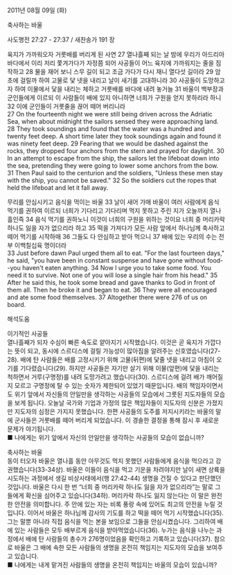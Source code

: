 2011년 08월 09일 (화)

축사하는 바울



사도행전 27:27 - 27:37 / 새찬송가 191 장


육지가 가까워오자 거룻배를 버리게 된 사연 
27 열나흘째 되는 날 밤에 우리가 아드리아 바다에서 이리 저리 쫓겨가다가 자정쯤 되어 사공들이 어느 육지에 가까워지는 줄을 짐작하고 28 물을 재어 보니 스무 길이 되고 조금 가다가 다시 재니 열다섯 길이라 29 암초에 걸릴까 하여 고물로 닻 넷을 내리고 날이 새기를 고대하니라 30 사공들이 도망하고자 하여 이물에서 닻을 내리는 체하고 거룻배를 바다에 내려 놓거늘 31 바울이 백부장과 군인들에게 이르되 이 사람들이 배에 있지 아니하면 너희가 구원을 얻지 못하리라 하니 32 이에 군인들이 거룻줄을 끊어 떼어 버리니라   
27 On the fourteenth night we were still being driven across the Adriatic Sea, when about midnight the sailors sensed they were approaching land. 28 They took soundings and found that the water was a hundred and twenty feet deep. A short time later they took soundings again and found it was ninety feet deep. 29 Fearing that we would be dashed against the rocks, they dropped four anchors from the stern and prayed for daylight. 30 In an attempt to escape from the ship, the sailors let the lifeboat down into the sea, pretending they were going to lower some anchors from the bow. 31 Then Paul said to the centurion and the soldiers, "Unless these men stay with the ship, you cannot be saved." 32 So the soldiers cut the ropes that held the lifeboat and let it fall away. 

무리를 안심시키고 음식을 먹이는 바울
33 날이 새어 가매 바울이 여러 사람에게 음식 먹기를 권하여 이르되 너희가 기다리고 기다리며 먹지 못하고 주린 지가 오늘까지 열나흘인즉 34 음식 먹기를 권하노니 이것이 너희의 구원을 위하는 것이요 너희 중 머리카락 하나도 잃을 자가 없으리라 하고 35 떡을 가져다가 모든 사람 앞에서 하나님께 축사하고 떼어 먹기를 시작하매 36 그들도 다 안심하고 받아 먹으니 37 배에 있는 우리의 수는 전부 이백칠십육 명이더라   
33 Just before dawn Paul urged them all to eat. "For the last fourteen days," he said, "you have been in constant suspense and have gone without food--you haven't eaten anything. 34 Now I urge you to take some food. You need it to survive. Not one of you will lose a single hair from his head." 35 After he said this, he took some bread and gave thanks to God in front of them all. Then he broke it and began to eat. 36 They were all encouraged and ate some food themselves. 37 Altogether there were 276 of us on board.

해석도움





이기적인 사공들  
열나흘째가 되자 수심이 빠른 속도로 얕아지기 시작했습니다. 이것은 곧 육지가 가깝다는 뜻이 되고, 동시에 스르디스에 걸릴 가능성이 많아짐을 알려주는 신호였습니다(27-28). 배에 탄 사람들은 배를 고정시키기 위해 고물(뒤편)에 닻줄 넷을 내리고 아침이 오기를 기다렸습니다(29). 하지만 사공들은 자기만 살기 위해 이물(앞편)에 닻을 내리는 척하면서 거루(구명정)를 내려 도망가려고 했습니다(30). 스르디스에 걸려 배가 깨어질지 모르고 구명정에 탈 수 있는 숫자가 제한되어 있었기 때문입니다. 배의 책임자이면서도 위기 앞에서 자신들의 안일만을 생각하는 사공들의 모습에서 그릇된 지도자들의 모습을 보게 됩니다. 오늘날 국가와 기업과 가정의 많은 책임자들이 지도자의 신분은 가졌지만 지도자의 심정은 가지지 못했습니다. 한편 사공들의 도주를 저지시키라는 바울의 말에 군사들은 거룻배를 떼어 버리게 되었습니다. 이 경솔한 결정을 통해 잠시 후 새로운 문제가 야기됩니다.  
■ 나에게는 위기 앞에서 자신의 안일만을 생각하는 사공들의 모습이 없습니까? 

축사하는 바울  
동이 터오자 바울은 열나흘 동안 아무것도 먹지 못했던 사람들에게 음식을 먹으라고 강권했습니다(33-34상). 바울은 이들이 음식을 먹고 기운을 차려야지만 날이 새면 상륙을 시도하는 과정에서 생길 비상사태에서(행 27:42-44) 생명을 건질 수 있다고 판단했던 것입니다. 바울은 다시 한 번 “너희 중 머리카락 하나도 잃을 자가 없으리라”는 말로 그들에게 확신을 심어주고 있습니다(34하). 머리카락 하나도 잃지 않는다는 이 말은 완전한 안전을 의미합니다. 주 안에 있는 자는 비록 풍랑 속에 있어도 최고의 안전을 누릴 것입니다. 이어서 바울은 하나님께 감사의 기도를 하고 떡을 떼어 먹기 시작했습니다(35). 그는 말뿐 아니라 직접 음식을 먹는 본을 보임으로 그들을 안심시켰습니다. 그리하여 배에 있는 사람들은 모두 배부르게 음식을 받아먹었습니다(36). 누가는 음식을 나누는 과정에서 배에 탄 사람들의 총수가 276명이었음을 확인하고 기록하고 있습니다(37). 참으로 바울은 그 배에 속한 모든 사람들의 생명을 온전히 책임지는 지도자의 모습을 보여주고 있습니다.  
■ 나에게는 내게 맡겨진 사람들의 생명을 온전히 책임지는 바울의 모습이 있습니까?